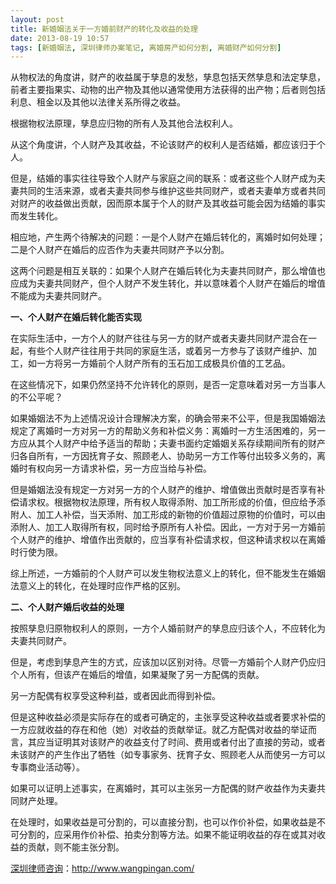 ```yaml
---
layout: post
title: 新婚姻法关于一方婚前财产的转化及收益的处理
date: 2013-08-19 10:57
tags: [新婚姻法, 深圳律师办案笔记, 离婚房产如何分割, 离婚财产如何分割]
---
```

从物权法的角度讲，财产的收益属于孳息的发愁，孳息包括天然孳息和法定孳息，前者主要指果实、动物的出产物及其他以通常使用方法获得的出产物；后者则包括利息、租金以及其他以法律关系所得之收益。

根据物权法原理，孳息应归物的所有人及其他合法权利人。

从这个角度讲，个人财产及其收益，不论该财产的权利人是否结婚，都应该归于个人。

但是，结婚的事实往往导致个人财产与家庭之间的联系：或者这些个人财产成为夫妻共同的生活来源，或者夫妻共同参与维护这些共同财产，或者夫妻单方或者共同对财产的收益做出贡献，因而原本属于个人的财产及其收益可能会因为结婚的事实而发生转化。

相应地，产生两个待解决的问题：一是个人财产在婚后转化的，离婚时如何处理；二是个人财产在婚后的应否作为夫妻共同财产予以分割。

这两个问题是相互关联的：如果个人财产在婚后转化为夫妻共同财产，那么增值也应成为夫妻共同财产，但个人财产不发生转化，并以意味着个人财产在婚后的增值不能成为夫妻共同财产。

<strong>一、个人财产在婚后转化能否实现</strong>

在实际生活中，一方个人的财产往往与另一方的财产或者夫妻共同财产混合在一起，有些个人财产往往用于共同的家庭生活，或着另一方参与了该财产维护、加工，如一方将另一方婚前个人财产所有的玉石加工成极具价值的工艺品。

在这些情况下，如果仍然坚持不允许转化的原则，是否一定意味着对另一方当事人的不公平呢？

如果婚姻法不为上述情况设计合理解决方案，的确会带来不公平，但是我国婚姻法规定了离婚时一方对另一方的帮助义务和补偿义务：离婚时一方生活困难的，另一方应从其个人财产中给予适当的帮助；夫妻书面约定婚姻关系存续期间所有的财产归各自所有，一方因抚育子女、照顾老人、协助另一方工作等付出较多义务的，离婚时有权向另一方请求补偿，另一方应当给与补偿。

但是婚姻法没有规定一方对另一方的个人财产的维护、增值做出贡献时是否享有补偿请求权。根据物权法原理，所有权人取得添附、加工所形成的价值，但应给予添附人、加工人补偿，当天添附、加工形成的新物的价值超过原物的价值时，可以由添附人、加工人取得所有权，同时给予原所有人补偿。因此，一方对于另一方婚前个人财产的维护、增值作出贡献的，应当享有补偿请求权，但这种请求权以在离婚时行使为限。

综上所述，一方婚前的个人财产可以发生物权法意义上的转化，但不能发生在婚姻法意义上的转化，在处理时应作严格的区别。

<strong>二、个人财产婚后收益的处理</strong>

按照孳息归原物权利人的原则，一方个人婚前财产的孳息应归该个人，不应转化为夫妻共同财产。

但是，考虑到孳息产生的方式，应该加以区别对待。尽管一方婚前个人财产仍应归个人所有，但该产在婚后的增值，如果凝聚了另一方配偶的贡献。

另一方配偶有权享受这种利益，或者因此而得到补偿。

但是这种收益必须是实际存在的或者可确定的，主张享受这种收益或者要求补偿的一方应就收益的存在和他（她）对收益的贡献举证。就乙方配偶对收益的举证而言，其应当证明其对该财产的收益支付了时间、费用或者付出了直接的劳动，或者未该财产的产生作出了牺牲（如专事家务、抚育子女、照顾老人从而使另一方可以专事商业活动等）。

如果可以证明上述事实，在离婚时，其可以主张另一方配偶的财产收益作为夫妻共同财产处理。

在处理时，如果收益是可分割的，可以直接分割，也可以作价补偿，如果收益是不可分割的，应采用作价补偿、拍卖分割等方法。如果不能证明收益的存在或其对收益的贡献，则不能主张分割。

<a href="http://www.wangpingan.com/">深圳律师咨询</a>：<a href="http://www.wangpingan.com/">http://www.wangpingan.com/</a>

